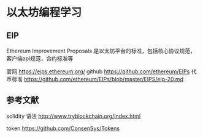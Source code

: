 # 以太坊编程学习


## EIP

Ethereum Improvement Proposals 是以太坊平台的标准，包括核心协议规范，客户端api规范，合约标准等

官网 https://eips.ethereum.org/
github https://github.com/ethereum/EIPs
代币标准 https://github.com/ethereum/EIPs/blob/master/EIPS/eip-20.md

## 参考文献

solidity 语法 http://www.tryblockchain.org/index.html

token https://github.com/ConsenSys/Tokens